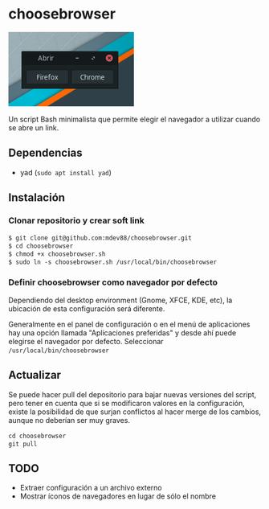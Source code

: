 # choosebrowser

![](screenshot.png)

Un script Bash minimalista que permite elegir el navegador a utilizar cuando se abre un link.

## Dependencias

- yad (`sudo apt install yad`)

## Instalación

### Clonar repositorio y crear soft link

```
$ git clone git@github.com:mdev88/choosebrowser.git
$ cd choosebrowser
$ chmod +x choosebrowser.sh
$ sudo ln -s choosebrowser.sh /usr/local/bin/choosebrowser
```

### Definir choosebrowser como navegador por defecto

Dependiendo del desktop environment (Gnome, XFCE, KDE, etc), la ubicación de esta configuración será diferente.

Generalmente en el panel de configuración o en el menú de aplicaciones hay una opción llamada "Aplicaciones preferidas" y desde ahí puede elegirse el navegador por defecto. Seleccionar  `/usr/local/bin/choosebrowser`

## Actualizar

Se puede hacer pull del depositorio para bajar nuevas versiones del script, pero tener en cuenta que si se modificaron valores en la configuración, existe la posibilidad de que surjan conflictos al hacer merge de los cambios, aunque no deberían ser muy graves.

```
cd choosebrowser
git pull
```

## TODO

- Extraer configuración a un archivo externo
- Mostrar íconos de navegadores en lugar de sólo el nombre